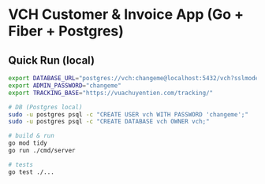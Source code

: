 # VCH Customer & Invoice App (Go + Fiber + Postgres)

## Quick Run (local)

```bash
export DATABASE_URL="postgres://vch:changeme@localhost:5432/vch?sslmode=disable"
export ADMIN_PASSWORD="changeme"
export TRACKING_BASE="https://vuachuyentien.com/tracking/"

# DB (Postgres local)
sudo -u postgres psql -c "CREATE USER vch WITH PASSWORD 'changeme';"
sudo -u postgres psql -c "CREATE DATABASE vch OWNER vch;"

# build & run
go mod tidy
go run ./cmd/server

# tests
go test ./...
```
